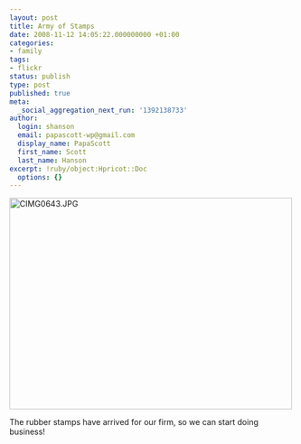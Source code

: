 ```yaml
---
layout: post
title: Army of Stamps
date: 2008-11-12 14:05:22.000000000 +01:00
categories:
- family
tags:
- flickr
status: publish
type: post
published: true
meta:
  _social_aggregation_next_run: '1392138733'
author:
  login: shanson
  email: papascott-wp@gmail.com
  display_name: PapaScott
  first_name: Scott
  last_name: Hanson
excerpt: !ruby/object:Hpricot::Doc
  options: {}
---
```

<p><a href="http://www.flickr.com/photos/51035717986@N01/3024242121" title="View 'CIMG0643.JPG' on Flickr.com"><img src="http://farm4.static.flickr.com/3187/3024242121_a76195d01f.jpg" alt="CIMG0643.JPG" border="0" width="500" height="375" /></a></p>
<p>The rubber stamps have arrived for our firm, so we can start doing business! </p>
